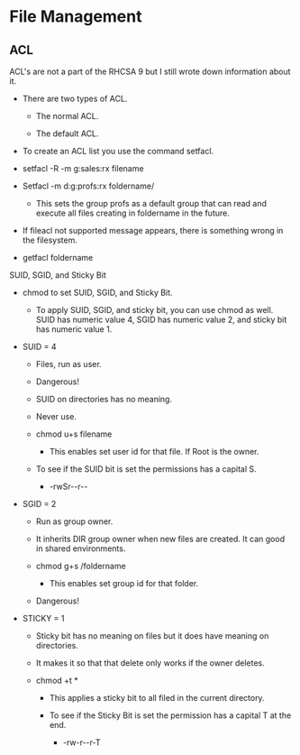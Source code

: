 # File Management

## ACL

ACL's are not a part of the RHCSA 9 but I still wrote down information about it.

-   There are two types of ACL. 
    
    -   The normal ACL. 
        
    -   The default ACL. 
        
-   To create an ACL list you use the command setfacl. 
    
-   setfacl -R -m g:sales:rx filename 
    
-   Setfacl -m d:g:profs:rx foldername/ 
    
    -   This sets the group profs as a default group that can read and execute all files creating in foldername in the future. 
        
-   If fileacl not supported message appears, there is something wrong in the filesystem. 
    

-   getfacl foldername     
    

SUID, SGID, and Sticky Bit 

-   chmod to set SUID, SGID, and Sticky Bit. 
    
    -   To apply SUID, SGID, and sticky bit, you can use chmod as well. SUID has numeric value 4, SGID has numeric value 2, and sticky bit has numeric value 1. 
        

-   SUID = 4 
    
    -   Files, run as user. 
        
    -   Dangerous! 
        
    -   SUID on directories has no meaning. 
        
    -   Never use. 
        
    -   chmod u+s filename 
        
        -   This enables set user id for that file. If Root is the owner. 
            
    -   To see if the SUID bit is set the permissions has a capital S. 
        
        -   -rwSr--r-- 
            
-   SGID = 2 
    
    -   Run as group owner. 
        
    -   It inherits DIR group owner when new files are created. It can good in shared environments. 
        
    -   chmod g+s /foldername 
        
        -   This enables set group id for that folder.  
            
    -   Dangerous! 
        
    
-   STICKY = 1 
    
    -   Sticky bit has no meaning on files but it does have meaning on directories. 
        
    -   It makes it so that that delete only works if the owner deletes. 
        
    -   chmod +t * 
        
        -   This applies a sticky bit to all filed in the current directory. 
            
        -   To see if the Sticky Bit is set the permission has a capital T at the end. 
            
            -   -rw-r--r-T